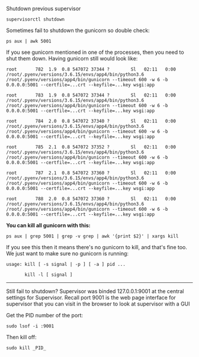 
Shutdown previous supervisor
```
supervisorctl shutdown
```
  

Sometimes fail to shutdown the gunicorn so double check:
```
ps aux | awk 5001
```


If you see gunicorn mentioned in one of the processes, then you need to shut them down. Having gunicorn still would look like:
```
root       782  1.9  0.8 547072 37344 ?        Sl   02:11   0:00 /root/.pyenv/versions/3.6.15/envs/app4/bin/python3.6 /root/.pyenv/versions/app4/bin/gunicorn --timeout 600 -w 6 -b 0.0.0.0:5001 --certfile=...crt --keyfile=...key wsgi:app

root       783  1.9  0.8 547072 37344 ?        Sl   02:11   0:00 /root/.pyenv/versions/3.6.15/envs/app4/bin/python3.6 /root/.pyenv/versions/app4/bin/gunicorn --timeout 600 -w 6 -b 0.0.0.0:5001 --certfile=...crt --keyfile=...key wsgi:app

root       784  2.0  0.8 547072 37340 ?        Sl   02:11   0:00 /root/.pyenv/versions/3.6.15/envs/app4/bin/python3.6 /root/.pyenv/versions/app4/bin/gunicorn --timeout 600 -w 6 -b 0.0.0.0:5001 --certfile=...crt --keyfile=...key wsgi:app

root       785  2.1  0.8 547072 37352 ?        Sl   02:11   0:00 /root/.pyenv/versions/3.6.15/envs/app4/bin/python3.6 /root/.pyenv/versions/app4/bin/gunicorn --timeout 600 -w 6 -b 0.0.0.0:5001 --certfile=...crt --keyfile=...key wsgi:app

root       787  2.1  0.8 547072 37360 ?        Sl   02:11   0:00 /root/.pyenv/versions/3.6.15/envs/app4/bin/python3.6 /root/.pyenv/versions/app4/bin/gunicorn --timeout 600 -w 6 -b 0.0.0.0:5001 --certfile=...crt --keyfile=...key wsgi:app

root       788  2.0  0.8 547072 37360 ?        Sl   02:11   0:00 /root/.pyenv/versions/3.6.15/envs/app4/bin/python3.6 /root/.pyenv/versions/app4/bin/gunicorn --timeout 600 -w 6 -b 0.0.0.0:5001 --certfile=...crt --keyfile=...key wsgi:app
```

**You can kill all gunicorn with this:**
```
ps aux | grep 5001 | grep -v grep | awk '{print $2}' | xargs kill
```


If you see this then it means there's no gunicorn to kill, and that's fine too. We just want to make sure no gunicorn is running:
```
usage: kill [ -s signal | -p ] [ -a ] pid ...

       kill -l [ signal ]
```


---

Still fail to shutdown?
Supervisor was binded 127.0.0.1:9001 at the central settings for Supervisor. Recall port 9001 is the web page interface for supervisor that you can visit in the browser to look at supervisor with a GUI

Get the PID number of the port:
```
sudo lsof -i :9001
```

Then kill off:
```
sudo kill _PID_
```

